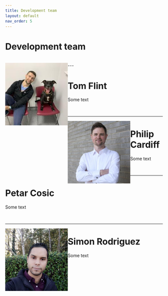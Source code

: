 ```yaml
---
title: Development team
layout: default
nav_order: 5
---
```


# Development team

<br>
---

<img align="left" width="200" padding="10" src="images/tom.jpeg"/>

# Tom Flint

Some text

<br>




---

<img align="left" width="200" padding="10" src="images/philip.jpeg"/>

# Philip Cardiff

Some text

<br>

---

<img align="left" width="200" padding="10" src=""/>

# Petar Cosic

Some text

<br>


---

<img align="left" width="200" padding="10" src="images/simon.jpeg"/>

# Simon Rodriguez

Some text

<br>